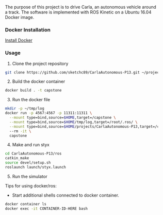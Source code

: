 The purpose of this project is to drive Carla, an autonomous vehicle around a track. The software is implemented with ROS Kinetic on a Ubuntu 16.04 Docker image.

### Docker Installation
[Install Docker](https://docs.docker.com/engine/installation/)

### Usage

1. Clone the project repository
```bash
git clone https://github.com/sketchc89/CarlaAutonomous-P13.git ~/projects/CarlaAutonomous-P13
```

2. Build the docker container
```bash
docker build . -t capstone
```

3. Run the docker file
```bash
mkdir -p ~/tmp/log
docker run -p 4567:4567 -p 11311:11311 \
  --mount type=bind,source=$HOME,target=/capstone \
  --mount type=bind,source=$HOME/tmp/log,target=/root/.ros/ \
  --mount type=bind,source=$HOME/projects/CarlaAutonomous-P13,target=/capstone/ros/CarlaAutonomous-P13
  --rm -it \
  capstone
```

4. Make and run styx
```bash
cd CarlaAutonomous-P13/ros
catkin_make
source devel/setup.sh
roslaunch launch/styx.launch
```

5. Run the simulator

Tips for using docker/ros: 
* Start additional shells connected to docker container.
```bash
docker container ls
docker exec -it CONTAINER-ID-HERE bash
```
